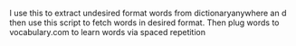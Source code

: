 I use this to extract undesired format words from dictionaryanywhere an
d then use this script to fetch words in desired format. Then plug words
to vocabulary.com to learn words via spaced repetition 
